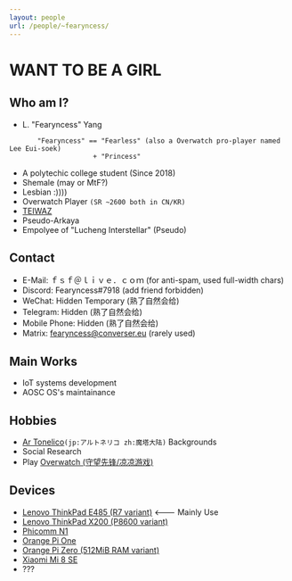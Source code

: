 ```yaml
---
layout: people
url: /people/~fearyncess/
---
```


WANT TO BE A GIRL
===================

Who am I?
-----------
- L. "Fearyncess" Yang 
```
       "Fearyncess" == "Fearless" (also a Overwatch pro-player named Lee Eui-soek) 
                     + "Princess"
```
- A polytechic college student (Since 2018)
- Shemale (may or MtF?)
- Lesbian :))))
- Overwatch Player `(SR ~2600 both in CN/KR)`
- [TEIWAZ](https://artonelico.fandom.com/wiki/Mir)
- Pseudo-Arkaya
- Empolyee of "Lucheng Interstellar" (Pseudo)

Contact
---------
- E-Mail: ｆｓｆ＠ｌｉｖｅ．ｃｏｍ (for anti-spam, used full-width chars)
- Discord: Fearyncess#7918 (add friend forbidden)
- WeChat: Hidden Temporary (熟了自然会给)
- Telegram: Hidden (熟了自然会给)
- Mobile Phone: Hidden (熟了自然会给)
- Matrix: fearyncess@converser.eu (rarely used)

Main Works
------------
- IoT systems development
- AOSC OS's maintainance

Hobbies 
---------
- [Ar Tonelico](https://en.wikipedia.org/wiki/Ar_tonelico)`(jp:アルトネリコ zh:魔塔大陆)` Backgrounds
- Social Research
- Play [Overwatch (守望先锋/凉凉游戏)](https://playoverwatch.com)

Devices
---------
- [Lenovo ThinkPad E485 (R7 variant)](https://www.thinkwiki.org/wiki/Category:E485)  <--- Mainly Use
- [Lenovo ThinkPad X200 (P8600 variant)](https://www.thinkwiki.org/wiki/Category:X200)
- [Phicomm N1](https://www.cnx-software.com/2019/03/11/phicomm-n1-tv-box-linux-distributions/)
- [Orange Pi One](https://linux-sunxi.org/Xunlong_Orange_Pi_One)
- [Orange Pi Zero (512MiB RAM variant)](https://linux-sunxi.org/Xunlong_Orange_Pi_Zero)
- [Xiaomi Mi 8 SE](https://www.gsmarena.com/xiaomi_mi_8_se-9219.php)
- ???

